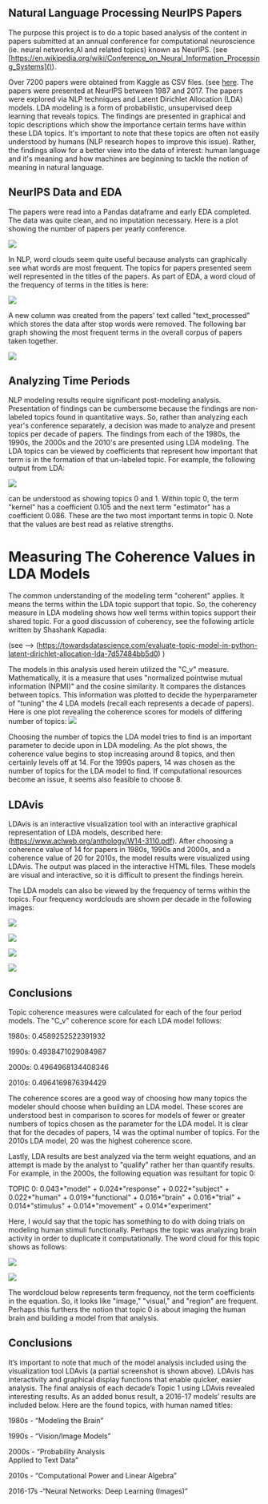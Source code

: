## Natural Language Processing NeurIPS Papers
The purpose this project is to do a topic based analysis of the content in papers submitted at an annual conference for  computational neuroscience (ie. neural networks,AI and related topics) known as  NeurIPS.  (see [https://en.wikipedia.org/wiki/Conference_on_Neural_Information_Processing_Systems]()). 

Over 7200 papers were obtained from Kaggle as CSV files. (see [here](https://www.kaggle.com/benhamner/nips-papers#papers.csv).  The papers were presented at NeurIPS between 1987 and 2017. The papers were explored via NLP techniques and Latent Dirichlet Allocation (LDA) models. LDA modeling is a form of probabilistic, unsupervised deep learning that reveals topics. The findings are presented in graphical and topic descriptions which show the importance certain terms have within these LDA topics. It's important to note that these topics are often not easily understood by humans (NLP research hopes to improve this issue). Rather, the findings allow for a better view into the data of interest: human language and it's meaning and how machines are beginning to tackle the notion of meaning in natural language.

## NeurIPS Data and EDA

The papers were read into a Pandas dataframe and early EDA completed. The data was quite clean, and no imputation necessary. Here is a plot showing the number of papers per yearly conference. 

[<img src="./images/papers_year_bar.png"/>]()

In NLP, word clouds seem quite useful because analysts can  graphically see what words are most frequent. The topics for papers presented seem well represented in the titles of the papers. As part of EDA, a word cloud of the frequency of terms in the titles is here:

[<img src="./images/word_cloud_titles.png"/>]()

A new column was created from the papers' text called "text_processed" which stores the data after stop words were removed.  The following bar graph showing the most frequent terms in the overall corpus of papers taken together.

[<img src="./images/Most_Com_W_in_Text.png"/>]()

## Analyzing Time Periods

NLP modeling results require significant post-modeling analysis. Presentation of findings can be cumbersome because the findings are non-labeled topics found in quantitative ways. So, rather than analyzing each year's conference separately, a decision was made to analyze and present topics per decade of papers. The findings from each of the 1980s, the 1990s, the 2000s and the 2010's are presented using LDA modeling. The LDA topics can be viewed by coefficients that represent how important that term is in the formation of that un-labeled topic. For example, the following output from LDA:

[<img src="./images/LDA_equations_10s.png"/>]()

  
can be understood as showing topics 0 and 1. Within topic 0, the term "kernel" has a coefficient 0.105 and the next term "estimator" has a coefficient 0.086. These are the two most important terms in topic 0. Note that the values are best read as relative strengths. 
  
# Measuring The Coherence Values in LDA Models

The common understanding of the modeling term "coherent" applies. It means the terms within the LDA topic support that topic.  So, the coherency measure in LDA modeling shows how well terms within topics support their shared topic. For a good discussion of coherency, see the following article written by Shashank Kapadia:

(see --> (https://towardsdatascience.com/evaluate-topic-model-in-python-latent-dirichlet-allocation-lda-7d57484bb5d0) ) 

The models in this analysis used herein utilized the "C_v" measure. Mathematically, it is a measure that uses "normalized pointwise mutual information (NPMI)" and the cosine similarity. It compares the distances between topics. This information was plotted to decide the hyperparameter of "tuning" the 4 LDA models (recall each represents a decade of papers). Here is one plot revealing the coherence scores for models of differing number of topics:
[<img src="./images/opt_coh_top_90s.png"/>]()

Choosing the number of topics the LDA model tries to find is an important parameter to decide upon in LDA modeling. As the plot shows, the coherence value begins to stop increasing around 8 topics, and then certainly levels off at 14. For the 1990s papers, 14 was chosen as the number of topics for the LDA model to find. If computational resources become an issue, it seems also feasible to choose 8. 
  
## LDAvis

LDAvis is an interactive visualization tool with an interactive graphical representation of LDA models, described here:  (https://www.aclweb.org/anthology/W14-3110.pdf). After choosing a coherence value of 14 for papers in 1980s, 1990s and 2000s, and a coherence value of 20 for 2010s, the model results were visualized using LDAvis. The output was placed in the interactive HTML files. These models are visual and interactive, so it is difficult to present the findings herein.

The LDA models can also be viewed by the frequency of terms within the topics. Four frequency wordclouds are shown per decade in the following images:

[<img src="./images/Cloud_1980s.png"/>]()

[<img src="./images/Cloud_1990s.png"/>]()

[<img src="./images/Cloud_2000s.png"/>]()

[<img src="./images/Cloud_2000s.png"/>]()

## Conclusions

Topic coherence measures were calculated for each of the four period models. The "C_v" coherence score for each LDA model follows:

1980s: 0.4589252522391932

1990s: 0.4938471029084987

2000s: 0.4964968134408346

2010s: 0.4964169876394429

The coherence scores are a good way of choosing how many topics the modeler should choose when building an LDA model. These scores are understood best in comparison to scores for models of fewer or greater numbers of topics chosen as the parameter for the LDA model. It is clear that for the decades of papers, 14 was the optimal number of topics. For the 2010s LDA model, 20 was the highest coherence score. 

Lastly, LDA results are best analyzed via the term weight equations, and an attempt is made by the analyst to "qualify" rather her than quantify results. For example, in the 2000s, the following equation was resultant for topic 0:

TOPIC 0: 
0.043*"model" + 0.024*"response" + 0.022*"subject" + 0.022*"human" + 0.019*"functional" + 0.016*"brain" + 0.016*"trial" + 0.014*"stimulus" + 0.014*"movement" + 0.014*"experiment"

Here, I would say that the topic has something to do with doing trials on modeling human stimuli functionally. Perhaps the topic was analyzing brain activity in order to duplicate it computationally. The word cloud for this topic shows as follows:

[<img src="./images/Cloud_1990s.png"/>]()

[<img src="./images/Cloud_2000s.png"/>]()

The wordcloud below represents term frequency, not the term coefficients in the equation. So, it looks like "image," "visual," and "region" are frequent. Perhaps this furthers the notion that topic 0 is about imaging the human brain and building a model from that analysis. 

## Conclusions
It’s important to note that much of the model analysis included using the visualization tool LDAvis (a partial screenshot is shown above).  LDAvis has interactivity and graphical display functions that enable quicker, easier analysis. The final analysis of each decade’s Topic 1 using  LDAvis revealed interesting results. As an added bonus result, a 2016-17 models’ results are included below. Here are the found topics, with human named titles:

1980s - “Modeling the Brain”

1990s - “Vision/Image Models”

2000s - “Probability Analysis                
          Applied to Text Data”
          
2010s - “Computational Power
  		   and Linear Algebra”
  		   
2016-17s -“Neural Networks:
            Deep Learning (Images)” 
